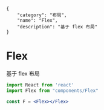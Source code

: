 ```metadata json
{
    "category": "布局",
    "name": "Flex",
    "description": "基于 flex 布局"
}
```
# Flex
基于 flex 布局

```jsx harmony
import React from 'react'
import Flex from "components/Flex"

const F = <Flex></Flex>

```

